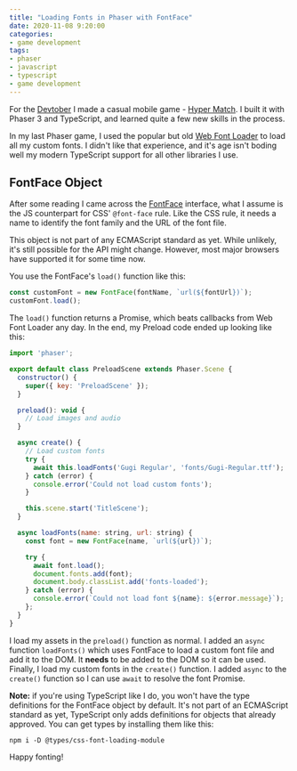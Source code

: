 ```yaml
---
title: "Loading Fonts in Phaser with FontFace"
date: 2020-11-08 9:20:00
categories:
- game development
tags:
- phaser
- javascript
- typescript
- game development
---
```


For the <a href="https://itch.io/jam/devtober-2020" target="_blank" rel="nofollow noopener noreferrer">Devtober</a> I made a casual mobile game \- <a href="https://itch.io/jam/devtober-2020" target="_blank" rel="nofollow noopener noreferrer">Hyper Match</a>. I built it with Phaser 3 and TypeScript, and learned quite a few new skills in the process.

In my last Phaser game, I used the popular but old <a href="https://github.com/typekit/webfontloader" target="_blank" rel="nofollow noopener noreferrer">Web Font Loader</a> to load all my custom fonts. I didn't like that experience, and it's age isn't boding well my modern TypeScript support for all other libraries I use.

## FontFace Object

After some reading I came across the <a href="https://developer.mozilla.org/en-US/docs/Web/API/FontFace" target="_blank" rel="nofollow noopener noreferrer">FontFace</a> interface, what I assume is the JS counterpart for CSS' `@font-face` rule. Like the CSS rule, it needs a name to identify the font family and the URL of the font file.

This object is not part of any ECMAScript standard as yet. While unlikely, it's still possible for the API might change. However, most major browsers have supported it for some time now.

You use the FontFace's `load()` function like this:

```javascript
const customFont = new FontFace(fontName, `url(${fontUrl})`);
customFont.load();
```

The `load()` function returns a Promise, which beats callbacks from Web Font Loader any day. In the end, my Preload code ended up looking like this:

```javascript
import 'phaser';

export default class PreloadScene extends Phaser.Scene {
  constructor() {
    super({ key: 'PreloadScene' });
  }

  preload(): void {
    // Load images and audio
  }

  async create() {
    // Load custom fonts
    try {
      await this.loadFonts('Gugi Regular', 'fonts/Gugi-Regular.ttf');
    } catch (error) {
      console.error('Could not load custom fonts');
    }

    this.scene.start('TitleScene');
  }

  async loadFonts(name: string, url: string) {
    const font = new FontFace(name, `url(${url})`);

    try {
      await font.load();
      document.fonts.add(font);
      document.body.classList.add('fonts-loaded');
    } catch (error) {
      console.error(`Could not load font ${name}: ${error.message}`);
    };
  }
}
```

I load my assets in the `preload()` function as normal. I added an `async` function `loadFonts()` which uses FontFace to load a custom font file and add it to the DOM. It **needs** to be added to the DOM so it can be used. Finally, I load my custom fonts in the `create()` function. I added `async` to the `create()` function so I can use `await` to resolve the font Promise.

**Note:** if you're using TypeScript like I do, you won't have the type definitions for the FontFace object by default. It's not part of an ECMAScript standard as yet, TypeScript only adds definitions for objects that already approved. You can get types by installing them like this:

```console
npm i -D @types/css-font-loading-module
```

Happy fonting!
